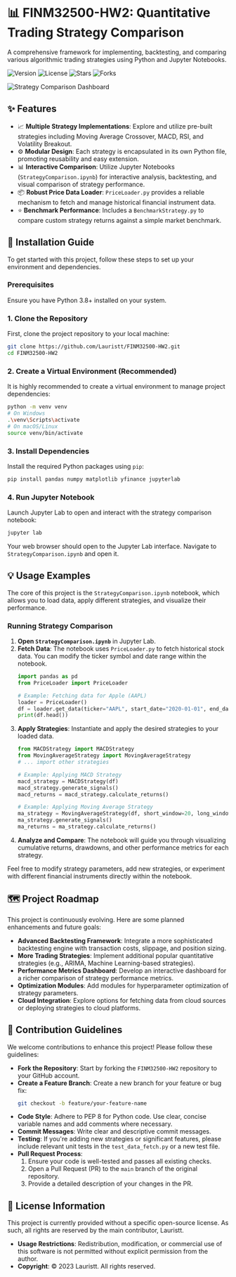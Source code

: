 # 📊 FINM32500-HW2: Quantitative Trading Strategy Comparison

A comprehensive framework for implementing, backtesting, and comparing various algorithmic trading strategies using Python and Jupyter Notebooks.

![Version](https://img.shields.io/badge/version-1.0.0-blue) ![License](https://img.shields.io/badge/license-None-lightgrey) ![Stars](https://img.shields.io/github/stars/Lauristt/FINM32500-HW2?style=social) ![Forks](https://img.shields.io/github/forks/Lauristt/FINM32500-HW2?style=social)

![Strategy Comparison Dashboard](/preview_example.png)


## ✨ Features

*   📈 **Multiple Strategy Implementations**: Explore and utilize pre-built strategies including Moving Average Crossover, MACD, RSI, and Volatility Breakout.
*   ⚙️ **Modular Design**: Each strategy is encapsulated in its own Python file, promoting reusability and easy extension.
*   📊 **Interactive Comparison**: Utilize Jupyter Notebooks (`StrategyComparison.ipynb`) for interactive analysis, backtesting, and visual comparison of strategy performance.
*   📦 **Robust Price Data Loader**: `PriceLoader.py` provides a reliable mechanism to fetch and manage historical financial instrument data.
*   ⭐ **Benchmark Performance**: Includes a `BenchmarkStrategy.py` to compare custom strategy returns against a simple market benchmark.


## 🚀 Installation Guide

To get started with this project, follow these steps to set up your environment and dependencies.

### Prerequisites

Ensure you have Python 3.8+ installed on your system.

### 1. Clone the Repository

First, clone the project repository to your local machine:

```bash
git clone https://github.com/Lauristt/FINM32500-HW2.git
cd FINM32500-HW2
```

### 2. Create a Virtual Environment (Recommended)

It is highly recommended to create a virtual environment to manage project dependencies:

```bash
python -m venv venv
# On Windows
.\venv\Scripts\activate
# On macOS/Linux
source venv/bin/activate
```

### 3. Install Dependencies

Install the required Python packages using `pip`:

```bash
pip install pandas numpy matplotlib yfinance jupyterlab
```

### 4. Run Jupyter Notebook

Launch Jupyter Lab to open and interact with the strategy comparison notebook:

```bash
jupyter lab
```

Your web browser should open to the Jupyter Lab interface. Navigate to `StrategyComparison.ipynb` and open it.


## 💡 Usage Examples

The core of this project is the `StrategyComparison.ipynb` notebook, which allows you to load data, apply different strategies, and visualize their performance.

### Running Strategy Comparison

1.  **Open `StrategyComparison.ipynb`** in Jupyter Lab.
2.  **Fetch Data**: The notebook uses `PriceLoader.py` to fetch historical stock data. You can modify the ticker symbol and date range within the notebook.
    ```python
    import pandas as pd
    from PriceLoader import PriceLoader

    # Example: Fetching data for Apple (AAPL)
    loader = PriceLoader()
    df = loader.get_data(ticker="AAPL", start_date="2020-01-01", end_date="2023-01-01")
    print(df.head())
    ```
3.  **Apply Strategies**: Instantiate and apply the desired strategies to your loaded data.
    ```python
    from MACDStrategy import MACDStrategy
    from MovingAverageStrategy import MovingAverageStrategy
    # ... import other strategies

    # Example: Applying MACD Strategy
    macd_strategy = MACDStrategy(df)
    macd_strategy.generate_signals()
    macd_returns = macd_strategy.calculate_returns()

    # Example: Applying Moving Average Strategy
    ma_strategy = MovingAverageStrategy(df, short_window=20, long_window=50)
    ma_strategy.generate_signals()
    ma_returns = ma_strategy.calculate_returns()
    ```
4.  **Analyze and Compare**: The notebook will guide you through visualizing cumulative returns, drawdowns, and other performance metrics for each strategy.

Feel free to modify strategy parameters, add new strategies, or experiment with different financial instruments directly within the notebook.


## 🗺️ Project Roadmap

This project is continuously evolving. Here are some planned enhancements and future goals:

*   **Advanced Backtesting Framework**: Integrate a more sophisticated backtesting engine with transaction costs, slippage, and position sizing.
*   **More Trading Strategies**: Implement additional popular quantitative strategies (e.g., ARIMA, Machine Learning-based strategies).
*   **Performance Metrics Dashboard**: Develop an interactive dashboard for a richer comparison of strategy performance metrics.
*   **Optimization Modules**: Add modules for hyperparameter optimization of strategy parameters.
*   **Cloud Integration**: Explore options for fetching data from cloud sources or deploying strategies to cloud platforms.


## 🤝 Contribution Guidelines

We welcome contributions to enhance this project! Please follow these guidelines:

*   **Fork the Repository**: Start by forking the `FINM32500-HW2` repository to your GitHub account.
*   **Create a Feature Branch**: Create a new branch for your feature or bug fix:
    ```bash
    git checkout -b feature/your-feature-name
    ```
*   **Code Style**: Adhere to PEP 8 for Python code. Use clear, concise variable names and add comments where necessary.
*   **Commit Messages**: Write clear and descriptive commit messages.
*   **Testing**: If you're adding new strategies or significant features, please include relevant unit tests in the `test_data_fetch.py` or a new test file.
*   **Pull Request Process**:
    1.  Ensure your code is well-tested and passes all existing checks.
    2.  Open a Pull Request (PR) to the `main` branch of the original repository.
    3.  Provide a detailed description of your changes in the PR.


## 📄 License Information

This project is currently provided without a specific open-source license. As such, all rights are reserved by the main contributor, Lauristt.

*   **Usage Restrictions**: Redistribution, modification, or commercial use of this software is not permitted without explicit permission from the author.
*   **Copyright**: © 2023 Lauristt. All rights reserved.